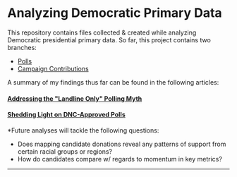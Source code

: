 # Analyzing Democratic Primary Data

This repository contains files collected & created while analyzing Democratic presidential primary data. So far, this project contains two branches:
- [Polls](https://github.com/hassenmorad/Democratic-Primaries/tree/master/Polls) 
- [Campaign Contributions](https://github.com/hassenmorad/Democratic-Primaries/tree/master/Campaign%20Contributions)

A summary of my findings thus far can be found in the following articles:
#### [Addressing the "Landline Only" Polling Myth](https://medium.com/@hassen.morad/addressing-the-landline-only-polling-myth-473dbb6d46bd?source=friends_link&sk=b4f11605e33fff99f8d1b93cf0ec27ea)
#### [Shedding Light on DNC-Approved Polls](https://medium.com/@hassen.morad/shedding-light-on-dnc-approved-polls-773947e464e3)

*Future analyses will tackle the following questions: 
- Does mapping candidate donations reveal any patterns of support from certain racial groups or regions?
- How do candidates compare w/ regards to momentum in key metrics?
---
